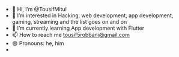 - 👋 Hi, I’m @TousifMitul
- 👀 I’m interested in Hacking, web development, app development, gaming, streaming and the list goes on and on
- 🌱 I’m currently learning App development with Flutter
- 📫 How to reach me tousif5robbani@gmail.com
- 😄 Pronouns: he, him
- 

<!---
TousifMitul/TousifMitul is a ✨ special ✨ repository because its `README.md` (this file) appears on your GitHub profile.
You can click the Preview link to take a look at your changes.
--->
